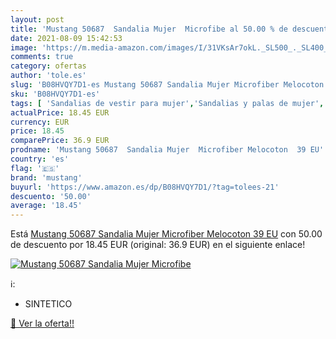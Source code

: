 ```yaml
---
layout: post
title: 'Mustang 50687  Sandalia Mujer  Microfibe al 50.00 % de descuento'
date: 2021-08-09 15:42:53
image: 'https://m.media-amazon.com/images/I/31VKsAr7okL._SL500_._SL400_.jpg'
comments: true
category: ofertas
author: 'tole.es'
slug: 'B08HVQY7D1-es Mustang 50687 Sandalia Mujer Microfiber Melocoton 39 EU'
sku: 'B08HVQY7D1-es'
tags: [ 'Sandalias de vestir para mujer','Sandalias y palas de mujer','Zapatos','Zapatos para mujer','Zapatos y complementos','mustang','sandalia', ]
actualPrice: 18.45 EUR
currency: EUR
price: 18.45
comparePrice: 36.9 EUR
prodname: 'Mustang 50687  Sandalia Mujer  Microfiber Melocoton  39 EU'
country: 'es'
flag: '🇪🇸'
brand: 'mustang'
buyurl: 'https://www.amazon.es/dp/B08HVQY7D1/?tag=tolees-21'
descuento: '50.00'
average: '18.45'
---
```


Está [Mustang 50687  Sandalia Mujer  Microfiber Melocoton  39 EU](https://www.amazon.es/dp/B08HVQY7D1/?tag=tolees-21) con 50.00 de descuento por 18.45 EUR (original: 36.9 EUR) en el siguiente enlace!

[![Mustang 50687  Sandalia Mujer  Microfibe](https://m.media-amazon.com/images/I/31VKsAr7okL._SL500_._SL400_.jpg)](https://www.amazon.es/dp/B08HVQY7D1/?tag=tolees-21)

ℹ️:

- SINTETICO

[🛒 Ver la oferta!!](https://www.amazon.es/dp/B08HVQY7D1/?tag=tolees-21)
